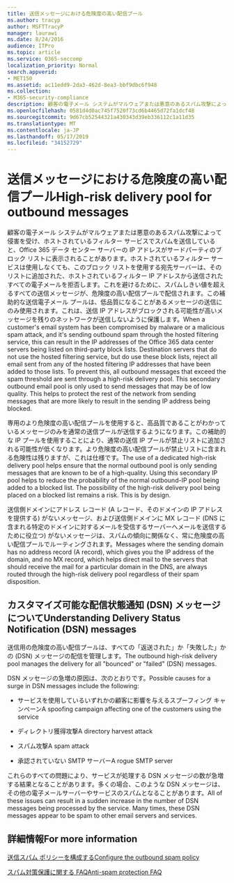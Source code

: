 ```yaml
---
title: 送信メッセージにおける危険度の高い配信プール
ms.author: tracyp
author: MSFTTracyP
manager: laurawi
ms.date: 8/24/2016
audience: ITPro
ms.topic: article
ms.service: O365-seccomp
localization_priority: Normal
search.appverid:
- MET150
ms.assetid: ac11edd9-2da3-462d-8ea3-bbf9dbc6f948
ms.collection:
- M365-security-compliance
description: 顧客の電子メール システムがマルウェアまたは悪意のあるスパム攻撃によって侵害を受け、ホストされているフィルター サービスでスパムを送信していると、Office 365 データ センター サーバーの IP アドレスがサードパーティのブロック リストに表示されることがあります。
ms.openlocfilehash: 0581d4d0ac745f7520f73cd6b4465d72fa1dcf48
ms.sourcegitcommit: 9d67cb52544321a430343d39eb336112c1a11d35
ms.translationtype: MT
ms.contentlocale: ja-JP
ms.lasthandoff: 05/17/2019
ms.locfileid: "34152729"
---
```

# <a name="high-risk-delivery-pool-for-outbound-messages"></a><span data-ttu-id="bc5df-103">送信メッセージにおける危険度の高い配信プール</span><span class="sxs-lookup"><span data-stu-id="bc5df-103">High-risk delivery pool for outbound messages</span></span>

<span data-ttu-id="bc5df-p101">顧客の電子メール システムがマルウェアまたは悪意のあるスパム攻撃によって侵害を受け、ホストされているフィルター サービスでスパムを送信していると、Office 365 データ センター サーバーの IP アドレスがサードパーティのブロック リストに表示されることがあります。ホストされているフィルター サービスは使用しなくても、このブロック リストを使用する宛先サーバーは、そのリストに追加された、ホストされているフィルター IP アドレスから送信されたすべての電子メールを拒否します。これを避けるために、スパムしきい値を超えるすべての送信メッセージが、危険度の高い配信プールで配信されます。この補助的な送信電子メール プールは、低品質になることがあるメッセージの送信にのみ使用されます。これは、送信 IP アドレスがブロックされる可能性が高いメッセージを残りのネットワークが送信しないように保護します。</span><span class="sxs-lookup"><span data-stu-id="bc5df-p101">When a customer's email system has been compromised by malware or a malicious spam attack, and it's sending outbound spam through the hosted filtering service, this can result in the IP addresses of the Office 365 data center servers being listed on third-party block lists. Destination servers that do not use the hosted filtering service, but do use these block lists, reject all email sent from any of the hosted filtering IP addresses that have been added to those lists. To prevent this, all outbound messages that exceed the spam threshold are sent through a high-risk delivery pool. This secondary outbound email pool is only used to send messages that may be of low quality. This helps to protect the rest of the network from sending messages that are more likely to result in the sending IP address being blocked.</span></span>
  
<span data-ttu-id="bc5df-p102">専用のより危険度の高い配信プールを使用すると、高品質であることがわかっているメッセージのみを通常の送信プールが送信するようになります。この補助的な IP プールを使用することにより、通常の送信 IP プールが禁止リストに追加される可能性が低くなります。より危険度の高い配信プールが禁止リストに含まれる危険性は残りますが、これは仕様です。</span><span class="sxs-lookup"><span data-stu-id="bc5df-p102">The use of a dedicated high-risk delivery pool helps ensure that the normal outbound pool is only sending messages that are known to be of a high-quality. Using this secondary IP pool helps to reduce the probability of the normal outbound-IP pool being added to a blocked list. The possibility of the high-risk delivery pool being placed on a blocked list remains a risk. This is by design.</span></span>
  
<span data-ttu-id="bc5df-113">送信側ドメインにアドレス レコード (A レコード、そのドメインの IP アドレスを提供する) がないメッセージ、および送信側ドメインに MX レコード (DNS に含まれる特定のドメインに対するメールを受信するサーバーへメールを送信するために役立つ) がないメッセージは、スパムの傾向に関係なく、常に危険度の高い配信プールでルーティングされます。</span><span class="sxs-lookup"><span data-stu-id="bc5df-113">Messages where the sending domain has no address record (A record), which gives you the IP address of the domain, and no MX record, which helps direct mail to the servers that should receive the mail for a particular domain in the DNS, are always routed through the high-risk delivery pool regardless of their spam disposition.</span></span>
  
## <a name="understanding-delivery-status-notification-dsn-messages"></a><span data-ttu-id="bc5df-114">カスタマイズ可能な配信状態通知 (DSN) メッセージについて</span><span class="sxs-lookup"><span data-stu-id="bc5df-114">Understanding Delivery Status Notification (DSN) messages</span></span>

<span data-ttu-id="bc5df-115">送信用の危険度の高い配信プールは、すべての「返送された」か「失敗した」かの (DSN) メッセージの配信を管理します。</span><span class="sxs-lookup"><span data-stu-id="bc5df-115">The outbound high-risk delivery pool manages the delivery for all "bounced" or "failed" (DSN) messages.</span></span>
  
<span data-ttu-id="bc5df-116">DSN メッセージの急増の原因は、次のとおりです。</span><span class="sxs-lookup"><span data-stu-id="bc5df-116">Possible causes for a surge in DSN messages include the following:</span></span>
  
- <span data-ttu-id="bc5df-117">サービスを使用しているいずれかの顧客に影響を与えるスプーフィング キャンペーン</span><span class="sxs-lookup"><span data-stu-id="bc5df-117">A spoofing campaign affecting one of the customers using the service</span></span>
    
- <span data-ttu-id="bc5df-118">ディレクトリ獲得攻撃</span><span class="sxs-lookup"><span data-stu-id="bc5df-118">A directory harvest attack</span></span>
    
- <span data-ttu-id="bc5df-119">スパム攻撃</span><span class="sxs-lookup"><span data-stu-id="bc5df-119">A spam attack</span></span>
    
- <span data-ttu-id="bc5df-120">承認されていない SMTP サーバー</span><span class="sxs-lookup"><span data-stu-id="bc5df-120">A rogue SMTP server</span></span>
    
<span data-ttu-id="bc5df-p103">これらのすべての問題により、サービスが処理する DSN メッセージの数が急増する結果となることがあります。多くの場合、このような DSN メッセージは、その他の電子メールサーバーやサービスのスパムとなることがあります。</span><span class="sxs-lookup"><span data-stu-id="bc5df-p103">All of these issues can result in a sudden increase in the number of DSN messages being processed by the service. Many times, these DSN messages appear to be spam to other email servers and services.</span></span>
  
## <a name="for-more-information"></a><span data-ttu-id="bc5df-123">詳細情報</span><span class="sxs-lookup"><span data-stu-id="bc5df-123">For more information</span></span>

[<span data-ttu-id="bc5df-124">送信スパム ポリシーを構成する</span><span class="sxs-lookup"><span data-stu-id="bc5df-124">Configure the outbound spam policy</span></span>](configure-the-outbound-spam-policy.md)
  
[<span data-ttu-id="bc5df-125">スパム対策保護に関する FAQ</span><span class="sxs-lookup"><span data-stu-id="bc5df-125">Anti-spam protection FAQ</span></span>](anti-spam-protection-faq.md)
  

